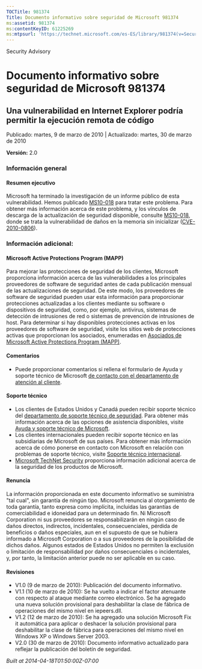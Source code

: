 ```yaml
---
TOCTitle: 981374
Title: Documento informativo sobre seguridad de Microsoft 981374
ms:assetid: 981374
ms:contentKeyID: 61225269
ms:mtpsurl: 'https://technet.microsoft.com/es-ES/library/981374(v=Security.10)'
---
```


Security Advisory

Documento informativo sobre seguridad de Microsoft 981374
=========================================================

Una vulnerabilidad en Internet Explorer podría permitir la ejecución remota de código
-------------------------------------------------------------------------------------

Publicado: martes, 9 de marzo de 2010 | Actualizado: martes, 30 de marzo de 2010

**Versión:** 2.0

### Información general

#### Resumen ejecutivo

Microsoft ha terminado la investigación de un informe público de esta vulnerabilidad. Hemos publicado [MS10-018](http://technet.microsoft.com/security/bulletin/ms10-018) para tratar este problema. Para obtener más información acerca de este problema, y los vínculos de descarga de la actualización de seguridad disponible, consulte [MS10-018](http://technet.microsoft.com/security/bulletin/ms10-018), donde se trata la vulnerabilidad de daños en la memoria sin inicializar ([CVE-2010-0806](http://www.cve.mitre.org/cgi-bin/cvename.cgi?name=cve-2010-0806)).

### Información adicional:

#### Microsoft Active Protections Program (MAPP)

Para mejorar las protecciones de seguridad de los clientes, Microsoft proporciona información acerca de las vulnerabilidades a los principales proveedores de software de seguridad antes de cada publicación mensual de las actualizaciones de seguridad. De este modo, los proveedores de software de seguridad pueden usar esta información para proporcionar protecciones actualizadas a los clientes mediante su software o dispositivos de seguridad, como, por ejemplo, antivirus, sistemas de detección de intrusiones de red o sistemas de prevención de intrusiones de host. Para determinar si hay disponibles protecciones activas en los proveedores de software de seguridad, visite los sitios web de protecciones activas que proporcionan los asociados, enumeradas en [Asociados de Microsoft Active Protections Program (MAPP)](http://www.microsoft.com/security/msrc/mapp/partners.mspx).

#### Comentarios

-   Puede proporcionar comentarios si rellena el formulario de Ayuda y soporte técnico de Microsoft [de contacto con el departamento de atención al cliente](https://support.microsoft.com/common/survey.aspx?scid=sw;en;1257&amp;showpage=1&amp;ws=technet&amp;sd=tech).

#### Soporte técnico

-   Los clientes de Estados Unidos y Canadá pueden recibir soporte técnico del [departamento de soporte técnico de seguridad](http://go.microsoft.com/fwlink/?linkid=21131). Para obtener más información acerca de las opciones de asistencia disponibles, visite [Ayuda y soporte técnico de Microsoft](http://support.microsoft.com/).
-   Los clientes internacionales pueden recibir soporte técnico en las subsidiarias de Microsoft de sus países. Para obtener más información acerca de cómo ponerse en contacto con Microsoft en relación con problemas de soporte técnico, visite [Soporte técnico internacional](http://go.microsoft.com/fwlink/?linkid=21155).
-   [Microsoft TechNet Security](http://go.microsoft.com/fwlink/?linkid=21132) proporciona información adicional acerca de la seguridad de los productos de Microsoft.

#### Renuncia

La información proporcionada en este documento informativo se suministra "tal cual", sin garantía de ningún tipo. Microsoft renuncia al otorgamiento de toda garantía, tanto expresa como implícita, incluidas las garantías de comerciabilidad e idoneidad para un determinado fin. Ni Microsoft Corporation ni sus proveedores se responsabilizarán en ningún caso de daños directos, indirectos, incidentales, consecuenciales, pérdida de beneficios o daños especiales, aun en el supuesto de que se hubiera informado a Microsoft Corporation o a sus proveedores de la posibilidad de dichos daños. Algunos estados de Estados Unidos no permiten la exclusión o limitación de responsabilidad por daños consecuenciales o incidentales, y, por tanto, la limitación anterior puede no ser aplicable en su caso.

#### Revisiones

-   V1.0 (9 de marzo de 2010): Publicación del documento informativo.
-   V1.1 (10 de marzo de 2010): Se ha vuelto a indicar el factor atenuante con respecto al ataque mediante correo electrónico. Se ha agregado una nueva solución provisional para deshabilitar la clase de fábrica de operaciones del mismo nivel en iepeers.dll.
-   V1.2 (12 de marzo de 2010): Se ha agregado una solución Microsoft Fix it automática para aplicar o deshacer la solución provisional para deshabilitar la clase de fábrica para operaciones del mismo nivel en Windows XP o Windows Server 2003.
-   V2.0 (30 de marzo de 2010): Documento informativo actualizado para reflejar la publicación del boletín de seguridad.

*Built at 2014-04-18T01:50:00Z-07:00*
